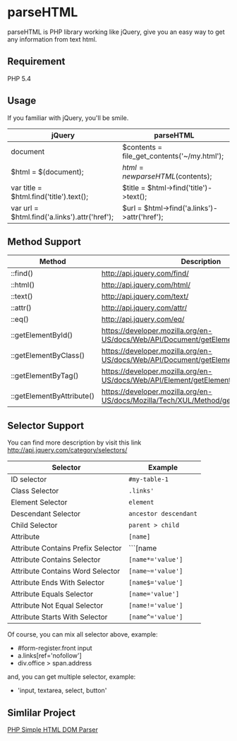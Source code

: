 # parseHTML

parseHTML is PHP library working like jQuery, give you an easy way to get any information from text html.

## Requirement
PHP 5.4

## Usage

If you familiar with jQuery, you'll be smile.

 jQuery                                       | parseHTML
----------------------------------------------|---------------------------------------------
document                                      | $contents = file_get_contents('~/my.html');
$html = $(document);                          | $html = new parseHTML($contents);
var title = $html.find('title').text();       | $title = $html->find('title')->text();
var url = $html.find('a.links').attr('href'); | $url = $html->find('a.links')->attr('href');

## Method Support

 Method                    | Description
-------------------------- | --------------------------------------------
::find()                   | http://api.jquery.com/find/
::html()                   | http://api.jquery.com/html/
::text()                   | http://api.jquery.com/text/
::attr()                   | http://api.jquery.com/attr/
::eq()                     | http://api.jquery.com/eq/
::getElementById()         | https://developer.mozilla.org/en-US/docs/Web/API/Document/getElementById
::getElementByClass()      | https://developer.mozilla.org/en-US/docs/Web/API/Document/getElementsByClassName
::getElementByTag()        | https://developer.mozilla.org/en-US/docs/Web/API/Element/getElementsByTagName
::getElementByAttribute()  | https://developer.mozilla.org/en-US/docs/Mozilla/Tech/XUL/Method/getElementsByAttribute

## Selector Support

You can find more description by visit this link
http://api.jquery.com/category/selectors/


 Selector                            | Example
------------------------------------ | -----------------------
ID selector                          | ```#my-table-1```
Class Selector                       | ```.links'```
Element Selector                     | ```element```
Descendant Selector                  | ```ancestor descendant```
Child Selector                       | ```parent > child```
Attribute                            | ```[name]```
Attribute Contains Prefix Selector   | ```[name|='value']```
Attribute Contains Selector          | ```[name*='value']```
Attribute Contains Word Selector     | ```[name~='value']```
Attribute Ends With Selector         | ```[name$='value']```
Attribute Equals Selector            | ```[name='value']```
Attribute Not Equal Selector         | ```[name!='value']```
Attribute Starts With Selector       | ```[name^='value']```

Of course, you can mix all selector above, example:
 - #form-register.front input
 - a.links[ref='nofollow']
 - div.office > span.address

and, you can get multiple selector, example:
 - 'input, textarea, select, button'

## Simlilar Project
[PHP Simple HTML DOM Parser](http://simplehtmldom.sourceforge.net/)
